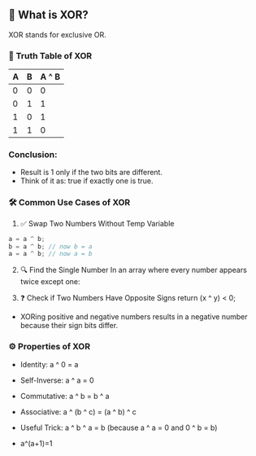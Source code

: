 

## 🧠 What is XOR?
XOR stands for exclusive OR.

### 🔢 Truth Table of XOR

| A | B | A ^ B |
| - | - | ----- |
| 0 | 0 | 0     |
| 0 | 1 | 1     |
| 1 | 0 | 1     |
| 1 | 1 | 0     |


### Conclusion:
- Result is 1 only if the two bits are different.
- Think of it as: true if exactly one is true.

### 🛠️ Common Use Cases of XOR
1. ✅ Swap Two Numbers Without Temp Variable
```c
a = a ^ b;
b = a ^ b; // now b = a
a = a ^ b; // now a = b
```

2. 🔍 Find the Single Number
In an array where every number appears twice except one:

3. ❓ Check if Two Numbers Have Opposite Signs
  return (x ^ y) < 0;
- XORing positive and negative numbers results in a negative number because their sign bits differ.

### ⚙️ Properties of XOR

- Identity: a ^ 0 = a

- Self-Inverse: a ^ a = 0

- Commutative: a ^ b = b ^ a

- Associative: a ^ (b ^ c) = (a ^ b) ^ c

- Useful Trick: a ^ b ^ a = b (because a ^ a = 0 and 0 ^ b = b)

- a^(a+1)=1